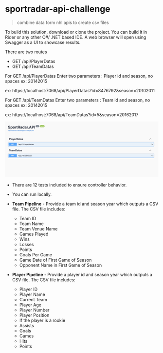 # sportradar-api-challenge
 > combine data form nhl apis to create csv files

To build this solution, download or clone the project. You can build it in Rider or any other C#/ .NET based IDE.
A web browser will open using Swagger as a UI to showcase results. 

There are two routes
* GET /api/PlayerDatas
* GET /api/TeamDatas

For GET /api/PlayerDatas
Enter two parameters : Player id and season, no spaces ex: 20142015

ex: https://localhost:7068/api/PlayerDatas?id=8476792&season=20102011

For GET /api/TeamDatas 
Enter two parameters : Team id and season, no spaces ex: 20142015

ex: https://localhost:7068/api/TeamDatas?id=5&season=20162017


![image](sc1.png)


* There are 12 tests included to ensure controller behavior. 
* You can run locally.



* **Team Pipeline** - Provide a team id and season year which outputs a CSV file. The CSV file includes:
  * Team ID
  * Team Name
  * Team Venue Name
  * Games Played
  * Wins
  * Losses
  * Points
  * Goals Per Game
  * Game Date of First Game of Season
  * Opponent Name in First Game of Season
* **Player Pipeline** - Provide a player id and season year which outputs a CSV file. The CSV file includes:
  * Player ID
  * Player Name
  * Current Team
  * Player Age
  * Player Number
  * Player Position
  * If the player is a rookie
  * Assists
  * Goals
  * Games
  * Hits
  * Points


